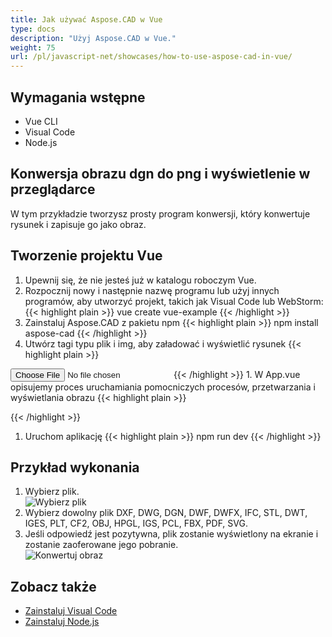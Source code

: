 ```yaml
---
title: Jak używać Aspose.CAD w Vue
type: docs
description: "Użyj Aspose.CAD w Vue."
weight: 75
url: /pl/javascript-net/showcases/how-to-use-aspose-cad-in-vue/
---
```


## Wymagania wstępne
- Vue CLI
- Visual Code
- Node.js

## Konwersja obrazu dgn do png i wyświetlenie w przeglądarce

W tym przykładzie tworzysz prosty program konwersji, który konwertuje rysunek i zapisuje go jako obraz.

## Tworzenie projektu Vue

1. Upewnij się, że nie jesteś już w katalogu roboczym Vue.
1. Rozpocznij nowy i następnie nazwę programu lub użyj innych programów, aby utworzyć projekt, takich jak Visual Code lub WebStorm:
{{< highlight plain >}}
vue create vue-example
{{< /highlight >}}
1. Zainstaluj Aspose.CAD z pakietu npm
{{< highlight plain >}}
npm install aspose-cad
{{< /highlight >}}
1. Utwórz tagi typu plik i img, aby załadować i wyświetlić rysunek
{{< highlight plain >}}
<input id="file" type="file">
<img id="image" />
{{< /highlight >}}
1. W App.vue opisujemy proces uruchamiania pomocniczych procesów, przetwarzania i wyświetlania obrazu
{{< highlight plain >}}
<script>
import {Drawing, PngOptions} from "aspose-cad";

export default {
  beforeCreate: function () {
    // potrzebne do uruchomienia procesu kompilacji
    let recaptchaScript = document.createElement('script')
    recaptchaScript.setAttribute('src', '/node_modules/aspose-cad/dotnet.js')
    document.head.appendChild(recaptchaScript)

    let dotnet;
  },
  mounted() {
    window.addEventListener('load', this.onWindowLoad)
  },
  methods: {
    async onWindowLoad() {
      
      console.log("ładowanie WASM...");
      await dotnet.boot();
      console.log("załadowano WASM");

      document.querySelector('input').addEventListener('change', function() {
            const reader = new FileReader();
            reader.onload = function() {

              let arrayBuffer = this.result;
              let array = new Uint8Array(arrayBuffer);

              // ŁADUJ
              let file = Image.load(array);
              console.log(file);

              // ZAPISZ
              let exportedFilePromise = Image.save(array, new PngOptions());
              exportedFilePromise.then(exportedFile => {
                console.log(exportedFile);

                let urlCreator = window.URL || window.webkitURL;
                let blob = new Blob([exportedFile], { type: 'application/octet-stream' });
                let imageUrl = urlCreator.createObjectURL(blob);
                document.querySelector("#image").src = imageUrl;
              });
            }

            reader.readAsArrayBuffer(this.files[0]);
          },
          false);
    },
  },
}
</script>

<template>
  <header>
    <img alt="Logo Vue" class="logo" src="./assets/logo.svg" width="125" height="125" />
    <p>Przykład aspose.cad dla Vue.</p>
  </header>

  <main>
    <input id="file" type="file">
    <br/>
    <img id="image" />
  </main>
</template>

<style scoped>
header {
  line-height: 1.5;
}
main {
  text-align: center;
}

.logo {
  display: block;
  margin: 0 auto 2rem;
}

@media (min-width: 1024px) {
  header {
    display: flex;
    place-items: center;
    padding-right: calc(var(--section-gap) / 2);
  }


  header .wrapper {
    display: flex;
    place-items: flex-start;
    flex-wrap: wrap;
  }
}
</style>
{{< /highlight >}}
1. Uruchom aplikację
{{< highlight plain >}}
npm run dev
{{< /highlight >}}

## Przykład wykonania

1. Wybierz plik.<br>
![Wybierz plik](/_assets/javascript-net/vue/choose-file.png)<br>
1. Wybierz dowolny plik DXF, DWG, DGN, DWF, DWFX, IFC, STL, DWT, IGES, PLT, CF2, OBJ, HPGL, IGS, PCL, FBX, PDF, SVG.
1. Jeśli odpowiedź jest pozytywna, plik zostanie wyświetlony na ekranie i zostanie zaoferowane jego pobranie.<br>
![Konwertuj obraz](/_assets/javascript-net/vue/convert-image.png)<br>

## Zobacz także

- [Zainstaluj Visual Code](https://code.visualstudio.com/)
- [Zainstaluj Node.js](https://nodejs.org/en/)
